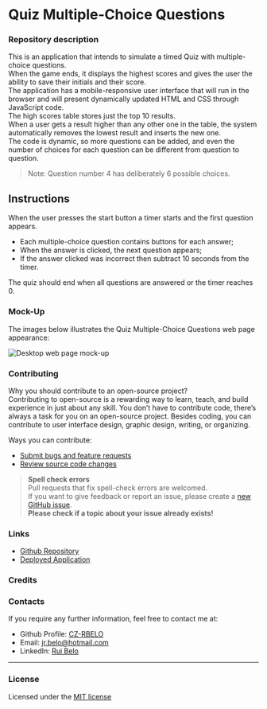 # Quiz Multiple-Choice Questions

### Repository description

This is an application that intends to simulate a timed Quiz with multiple-choice questions.  
When the game ends, it displays the highest scores and gives the user the ability to save their initials and their score.  
The application has a mobile-responsive user interface that will run in the browser and will present dynamically updated HTML and CSS through JavaScript code.  
The high scores table stores just the top 10 results.  
When a user gets a result higher than any other one in the table, the system automatically removes the lowest result and inserts the new one.  
The code is dynamic, so more questions can be added, and even the number of choices for each question can be different from question to question.  
>Note: Question number 4 has deliberately 6 possible choices.

## Instructions

When the user presses the start button a timer starts and the first question appears.
 
* Each multiple-choice question contains buttons for each answer;
* When the answer is clicked, the next question appears;
* If the answer clicked was incorrect then subtract 10 seconds from the timer.

The quiz should end when all questions are answered or the timer reaches 0.

### Mock-Up

The images below illustrates the Quiz Multiple-Choice Questions web page appearance:    

![Desktop web page mock-up](images/RB-Mock-Up-QuizMultipleChoice.jpg) 
  
### Contributing

Why you should contribute to an open-source project?  
Contributing to open-source is a rewarding way to learn, teach, and build experience in just about any skill.
You don’t have to contribute code, there’s always a task for you on an open-source project.
Besides coding, you can contribute to user interface design, graphic design, writing, or organizing.

Ways you can contribute:

* [Submit bugs and feature requests](https://github.com/CZ-RBelo/QuizMultipleChoice/issues/)
* [Review source code changes](https://github.com/CZ-RBelo/QuizMultipleChoice/pulls)

> **Spell check errors**  
>Pull requests that fix spell-check errors are welcomed.  
>If you want to give feedback or report an issue, please create a [new GitHub issue](https://github.com/CZ-RBelo/QuizMultipleChoice/issues/new).  
>**Please check if a topic about your issue already exists!**

### Links

* [Github Repository](https://github.com/CZ-RBelo/QuizMultipleChoice)
* [Deployed Application](https://cz-rbelo.github.io/QuizMultipleChoice)

### Credits



### Contacts

If you require any further information, feel free to contact me at:
 
* Github Profile: [CZ-RBELO](https://github.com/CZ-RBelo/)  
* Email: [jr.belo@hotmail.com](mailto:jr.belo@hotmail.com)
* LinkedIn: [Rui Belo](https://linkedin.com/in/ruibelo)

---
### License
Licensed under the [MIT license](https://github.com/CZ-RBelo/QuizMultipleChoice/blob/main/LICENSE)

